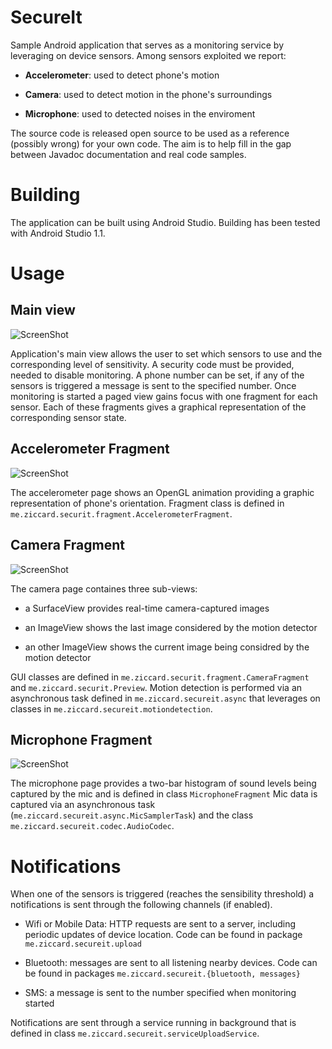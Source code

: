 # SecureIt
Sample Android application that serves as a monitoring service by leveraging on device sensors. Among sensors exploited we report:

-   **Accelerometer**: used to detect phone's motion

-   **Camera**: used to detect motion in the phone's surroundings 

-   **Microphone**: used to detected noises in the enviroment

The source code is released open source to be used as a reference (possibly wrong) for your own code. The aim is to help fill in the gap between Javadoc documentation and real code samples.

# Building

The application can be built using Android Studio. Building has been tested with Android Studio 1.1.

# Usage

## Main view

![ScreenShot](screenshots/Screenshot_Main.jpg)

Application's main view allows the user to set which sensors to use and the corresponding level of sensitivity. A security code must be provided, needed to disable monitoring. A phone number can be set, if any of the sensors is triggered a message is sent to the specified number.
Once monitoring is started a paged view gains focus with one fragment for each sensor. Each of these fragments gives a graphical representation of the corresponding sensor state.

## Accelerometer Fragment

![ScreenShot](screenshots/Screenshot_Accelerometer.jpg)

The accelerometer page shows an OpenGL animation providing a graphic representation of phone's orientation. Fragment class is defined in `me.ziccard.securit.fragment.AccelerometerFragment`.

## Camera Fragment

![ScreenShot](screenshots/Screenshot_Camera.jpg)

The camera page containes three sub-views: 

- a SurfaceView provides real-time camera-captured images 

- an ImageView shows the last image considered by the motion detector

- an other ImageView shows the current image being considred by the motion detector

GUI classes are defined in `me.ziccard.securit.fragment.CameraFragment` 
and `me.ziccard.securit.Preview`.
Motion detection is performed via an asynchronous task defined in `me.ziccard.secureit.async` that leverages on classes in `me.ziccard.secureit.motiondetection`.

## Microphone Fragment

![ScreenShot](screenshots/Screenshot_Microphone.jpg)

The microphone page provides a two-bar histogram of sound levels being captured by the mic and is defined in class `MicrophoneFragment`
Mic data is captured via an asynchronous task (`me.ziccard.secureit.async.MicSamplerTask`) and the class 
`me.ziccard.secureit.codec.AudioCodec`.

# Notifications

When one of the sensors is triggered (reaches the sensibility threshold) a notifications is sent through the following channels (if enabled).

- Wifi or Mobile Data: HTTP requests are sent to a server, including periodic updates of device location. Code can be found in package `me.ziccard.secureit.upload`

- Bluetooth: messages are sent to all listening nearby devices. Code can be found in packages `me.ziccard.secureit.{bluetooth, messages}`

- SMS: a message is sent to the number specified when monitoring started

Notifications are sent through a service running in background that is defined in class `me.ziccard.secureit.serviceUploadService`.

